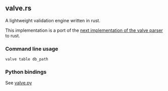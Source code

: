 <!-- Please do not edit README.md directly. To generate a new readme from the crate documentation
     in src/lib.rs, install cargo-readme using `cargo install cargo-readme` and then run:
     `cargo readme > README.md` -->

## valve.rs
A lightweight validation engine written in rust.

This implementation is a port of the
[next implementation of the valve parser](https://github.com/jamesaoverton/cmi-pb-terminology/tree/next) to rust.

### Command line usage
`valve table db_path`

### Python bindings
See [valve.py](https://github.com/ontodev/valve.py/tree/valve_rs_python_bindings)

